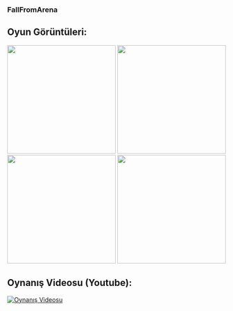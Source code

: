 ### FallFromArena

## Oyun Görüntüleri: 

<p float="left">
  <img src="https://user-images.githubusercontent.com/61919441/216641069-8ae85fe8-417b-4d71-aee8-79d38684316b.jpg" width="250" />
  <img src="https://user-images.githubusercontent.com/61919441/216641340-24e04c3d-2209-49e5-843c-bdd3712e7156.jpg" width="250" /> 
  <img src="https://user-images.githubusercontent.com/61919441/216642760-46a7d911-293e-445a-92c3-2f52ebf1c40b.jpg" width="250" />
  <img src="https://user-images.githubusercontent.com/61919441/216642897-6a93dd43-87a6-4267-a492-db848ea16458.jpg" width="250" />
</p>

## Oynanış Videosu (Youtube): 
[![Oynanış Videosu](https://img.youtube.com/vi/4ZjW2dmDa1U/0.jpg)](https://www.youtube.com/watch?v=4ZjW2dmDa1U)

